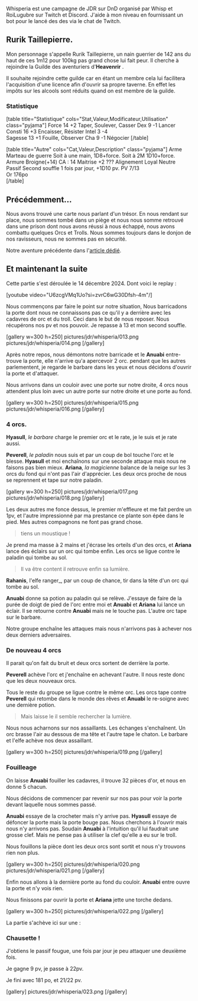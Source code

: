 
Whisperia est une campagne de JDR sur DnD organisé par Whisp et RoiLugubre sur Twitch et Discord. 
J'aide à mon niveau en fournissant un bot pour le lancé des des via le chat de Twitch.

## Rurik Taillepierre.

Mon personnage s'appelle Rurik Taillepierre, un nain guerrier de 142 ans 
du haut de ces 1m12 pour 100kg pas grand chose lui fait peur. 
Il cherche à rejoindre la Guilde des aventuriers d'__Heavenrir__ .

Il souhaite rejoindre cette guilde car en étant un membre cela 
lui facilitera l'acquisition d'une licence afin d'ouvrir sa propre taverne. 
En effet les impôts sur les alcools sont réduits quand on est membre de la guilde.

### Statistique

[table title="Statistique" cols="Stat,Valeur,Modificateur,Utilisation" class="pyjama"]
Force	14	+2	Taper, Soulever, Casser
Dex	9	-1	Lancer
Consti	16	+3	Encaisser, Résister
Intel	3	-4	 
Sagesse	13	+1	Fouille, Observer
Cha	9	-1	Négocier
[/table]

[table title="Autre" cols="Cat,Valeur,Description" class="pyjama"]
Arme	Marteau de guerre	Soit à une main, 1D8+force. Soit à 2M 1D10+force.
Armure	Broigne(+14)	CA : 14
Maitrise	+2	???
Alignement	Loyal Neutre	 
Passif	Second souffle	1 fois par jour, +1D10 pv.
PV	7/13	 
Or	176po	 
[/table]

## Précédemment...

Nous avons trouvé une carte nous parlant d'un trésor. En nous rendant sur place, nous sommes tombé dans un piège
et nous nous somme retrouvé dans une prison dont nous avons réussi à nous échappé, nous avons combattu quelques Orcs et Trolls. 
Nous sommes toujours dans le donjon de nos ravisseurs, nous ne sommes pas en sécurité. 

Notre aventure précédente dans l'[article dédié](2024/whisperia-1-evasion-d-une-gaule.html). 

## Et maintenant la suite

Cette partie s'est déroulée le 14 décembre 2024. Dont voici le replay :

[youtube video="U6zcgVMq1Uo?si=zvrC6wG30Dfsh-4m"/]

Nous commençons par faire le point sur notre situation, 
Nous barricadons la porte dont nous ne connaissons pas ce qu'il y a derrière avec les cadavres de orc et du troll. Ceci dans le but de nous reposer.
Nous récupérons nos pv et nos pouvoir. Je repasse à 13 et mon second souffle. 

[gallery w=300 h=250]
pictures/jdr/whisperia/013.png
pictures/jdr/whisperia/014.png
[/gallery]

Après notre repos, nous démontons notre barricade et le __Anuabi__ entre-trouve la porte, elle n'arrive qu'a apercevoir 2 orc. 
pendant que les autres parlementent, je regarde le barbare dans les yeux et nous décidons d'ouvrir la porte et d'attaquer.

Nous arrivons dans un couloir avec une porte sur notre droite, 4 orcs nous attendent plus loin avec un autre porte sur notre droite et une porte au fond.

[gallery w=300 h=250]
pictures/jdr/whisperia/015.png
pictures/jdr/whisperia/016.png
[/gallery]

### 4 orcs.

__Hyasull__, _le barbare_ charge le premier orc et le rate, je le suis et je rate aussi. 

__Peverell__, _le paladin_ nous suis et par un coup de bol touche l'orc et le blesse.
__Hyasull__ et moi enchaînons sur une seconde attaque mais nous ne faisons pas bien mieux. 
__Ariana__, _la magicienne_ balance de la neige sur les 3 orcs du fond qui n'ont pas l'air d'apprécier.
Les deux orcs proche de nous se reprennent et tape sur notre paladin. 

[gallery w=300 h=250]
pictures/jdr/whisperia/017.png
pictures/jdr/whisperia/018.png
[/gallery]


Les deux autres me fonce dessus, le premier m'effleure et me fait perdre un 1pv, et l'autre impressionné par ma prestance ce plante son épée dans le pied. 
Mes autres compagnons ne font pas grand chose.

> tiens un moustique !

Je prend ma masse à 2 mains et j'écrase les orteils d'un des orcs, et __Ariana__ lance des éclairs sur un orc qui tombe enfin. Les orcs se ligue contre le paladin qui tombe au sol.

> Il va être content il retrouve enfin sa lumière.

__Rahanis__, l'elfe ranger_, par un coup de chance, tir dans la tête d'un orc qui tombe au sol. 

__Anuabi__ donne sa potion au paladin qui se relève. J'essaye de faire de la purée de doigt de pied de l'orc entre moi et __Anuabi__ et __Ariana__ lui lance un éclair. 
Il se retourne contre __Anuabi__ mais ne le touche pas. L'autre orc tape sur le barbare.

Notre groupe enchaîne les attaques mais nous n'arrivons pas à achever nos deux derniers adversaires. 

### De nouveau 4 orcs

Il parait qu'on fait du bruit et deux orcs sortent de derrière la porte. 

__Peverell__ achève l'orc et j'enchaîne en achevant l'autre. Il nous reste donc que les deux nouveaux orcs.

Tous le reste du groupe se ligue contre le même orc. 
Les orcs tape contre __Peverell__ qui retombe dans le monde des rêves et __Anuabi__ le re-soigne avec une dernière potion. 

> Mais laisse le il semble rechercher la lumière.

Nous nous acharnons sur nos assaillants. Les échanges s'enchaînent. 
Un orc brasse l'air au dessous de ma tête et l'autre tape le chaton. Le barbare et l'elfe achève nos deux assaillant. 

[gallery w=300 h=250]
pictures/jdr/whisperia/019.png
[/gallery]

### Fouilleage

On laisse __Anuabi__ fouiller les cadavres, il trouve 32 pièces d'or, et nous en donne 5 chacun. 

Nous décidons de commencer par revenir sur nos pas pour voir la porte devant laquelle nous sommes passé. 

__Anuabi__ essaye de la crocheter mais n'y arrive pas. 
__Hyasull__ essaye de défoncer la porte mais la porte bouge pas.
Nous cherchons à l'ouvrir mais nous n'y arrivons pas. 
Soudain __Anuabi__ à l'intuition qu'il lui faudrait une grosse clef. Mais ne pense pas à utiliser la clef qu'elle a eu sur le troll.

Nous fouillons la pièce dont les deux orcs sont sortit et nous n'y trouvons rien non plus. 

[gallery w=300 h=250]
pictures/jdr/whisperia/020.png
pictures/jdr/whisperia/021.png
[/gallery]


Enfin nous allons à la dernière porte au fond du couloir. __Anuabi__ entre ouvre la porte et n'y vois rien. 

Nous finissons par ouvrir la porte et __Ariana__ jette une torche dedans. 

[gallery w=300 h=250]
pictures/jdr/whisperia/022.png
[/gallery]

La partie s'achève ici sur une :

### Chausette !

J'obtiens le passif fougue, une fois par jour je peu attaquer une deuxième fois.

Je gagne 9 pv, je passe à 22pv.

Je fini avec 181 po, et 21/22 pv.

[gallery]
pictures/jdr/whisperia/023.png
[/gallery]
